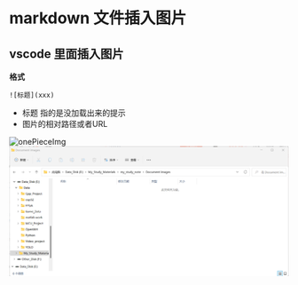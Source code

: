 ﻿# markdown 文件插入图片

vscode 里面插入图片
------------------
**格式**
```
![标题](xxx)
```
* 标题 指的是没加载出来的提示
* 图片的相对路径或者URL

![onePieceImg](http://n.sinaimg.cn/sinacn10115/322/w640h482/20200207/da99-ipfprtn3246386.jpg)
![本地](<../../Document images/Screenshot 2023-12-28 221307.png>)



